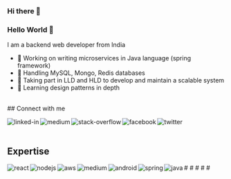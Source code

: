 ### Hi there 👋

<!--
**prernaj/prernaj** is a ✨ _special_ ✨ repository because its `README.md` (this file) appears on your GitHub profile.

Here are some ideas to get you started:

- 🔭 I’m currently working on ...
- 🌱 I’m currently learning ...
- 👯 I’m looking to collaborate on ...
- 🤔 I’m looking for help with ...
- 💬 Ask me about ...
- 📫 How to reach me: ...
- 😄 Pronouns: ...
- ⚡ Fun fact: ...
-->

### Hello World 👋
I am a backend web developer from India
- 🔭 Working on writing microservices in Java language (spring framework)
- 🔭 Handling MySQL, Mongo, Redis databases
- 🔭 Taking part in LLD and HLD to develop and maintain a scalable system
- 🌱 Learning design patterns in depth
<br>
## Connect with me

[ <img align="left" alt="linked-in" src="https://img.shields.io/badge/linkedin-%230077B5.svg?&style=for-the-badge&logo=linkedin&logoColor=white" /> ](https://www.linkedin.com/in/pjeslani/)
[ <img align="left" alt="medium" src="https://img.shields.io/badge/medium-%2312100E.svg?&style=for-the-badge&logo=medium&logoColor=white" /> ](https://medium.com/@prernajeslani)
[ <img align="left" alt="stack-overflow" src="https://img.shields.io/badge/stack%20overflow-FE7A16?logo=stack-overflow&logoColor=white&style=for-the-badge" /> ](https://stackoverflow.com/users/3656725/twinstar/)
[ <img align="left" alt="facebook" src="https://img.shields.io/badge/facebook-%231877F2.svg?&style=for-the-badge&logo=facebook&logoColor=white" /> ](https://www.facebook.com/jeslani.prerna/)
[ <img align="left" alt="twitter" src="https://img.shields.io/badge/twitter-%231DA1F2.svg?&style=for-the-badge&logo=twitter&logoColor=white" /> ](https://twitter.com/pretwi35/)
<br>
<br>
## Expertise
#<img align="left" alt="react" src="https://img.shields.io/badge/react%20-%2320232a.svg?&style=for-the-badge&logo=react&logoColor=%2361DAFB" />
#<img align="left" alt="nodejs" src="https://img.shields.io/badge/node.js%20-%2343853D.svg?&style=for-the-badge&logo=node.js&logoColor=white" />
#<img align="left" alt="aws" src="https://img.shields.io/badge/Amazon%20AWS-%23232F3E?logo=amazon-aws&logoColor=white&style=for-the-badge" />
#<img align="left" alt="medium" src="https://img.shields.io/badge/postgres-%23316192.svg?&style=for-the-badge&logo=postgresql&logoColor=white" />
#<img align="left" alt="android" src="https://img.shields.io/badge/Android-3DDC84?logo=android&logoColor=white&style=for-the-badge" />
<img align="left" alt="spring" src="https://img.shields.io/badge/spring%20-%236DB33F.svg?&style=for-the-badge&logo=spring&logoColor=white" />
<img align="left" alt="java" src="https://img.shields.io/badge/java%20-964B00.svg?&style=for-the-badge&logo=java&logoColor=white" />
<br>
